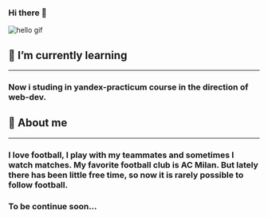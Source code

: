 ### Hi there 👋

<img src="https://github.com/G28XYZ/G28XYZ/blob/main/images/download.gif" alt="hello gif">

<!--
**G28XYZ/G28XYZ** is a ✨ _special_ ✨ repository because its `README.md` (this file) appears on your GitHub profile.

Here are some ideas to get you started:

- 🔭 I’m currently working on ...
- 👯 I’m looking to collaborate on ...
- 🤔 I’m looking for help with ...
- 📫 How to reach me: ...
- 😄 Pronouns: ...
- ⚡ Fun fact: ...
-->

## 🌱 I’m currently learning

---

### Now i studing in yandex-practicum course in the direction of web-dev.

## 📜 About me

---

### I love football, I play with my teammates and sometimes I watch matches. My favorite football club is AC Milan. But lately there has been little free time, so now it is rarely possible to follow football.

### To be continue soon...
